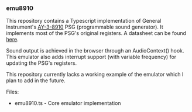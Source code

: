 ### emu8910

This repository contains a Typescript implementation of General Instrument's [AY-3-8910](https://en.wikipedia.org/wiki/General_Instrument_AY-3-8910) PSG (programmable sound generator).
It implements most of the PSG's original registers. A datasheet can be found [here](http://map.grauw.nl/resources/sound/generalinstrument_ay-3-8910.pdf).

Sound output is achieved in the browser through an AudioContext() hook. <br>
This emulator also adds interrupt support (with variable frequency) for updating the PSG's registers.

This repository currently lacks a working example of the emulator which I plan to add in the future.

Files:

* emu8910.ts - Core emulator implementation
